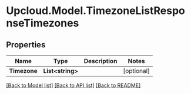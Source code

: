 # Upcloud.Model.TimezoneListResponseTimezones
## Properties

Name | Type | Description | Notes
------------ | ------------- | ------------- | -------------
**Timezone** | **List&lt;string&gt;** |  | [optional] 

[[Back to Model list]](../README.md#documentation-for-models) [[Back to API list]](../README.md#documentation-for-api-endpoints) [[Back to README]](../README.md)

